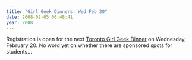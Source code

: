 ```yaml
---
title: "Girl Geek Dinners: Wed Feb 20"
date: 2008-02-05 06:48:41
year: 2008
---
```

Registration is open for the next <a href="http://www.torontogirlgeekdinners.ca/2008/01/february-girl-geek-dinner-with-ali-de.html">Toronto Girl Geek Dinner</a> on Wednesday, February 20.  No word yet on whether there are sponsored spots for students...

